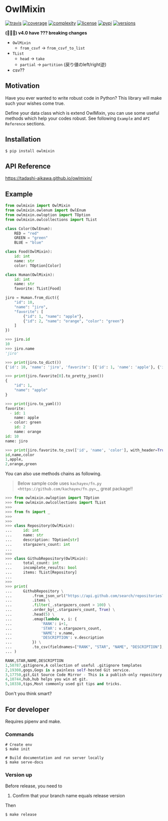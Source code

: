 OwlMixin
========

[![travis](https://api.travis-ci.org/tadashi-aikawa/owlmixin.svg?branch=master)](https://travis-ci.org/tadashi-aikawa/owlmixin/builds)
[![coverage](https://codeclimate.com/github/tadashi-aikawa/owlmixin/badges/coverage.svg)](https://codeclimate.com/github/tadashi-aikawa/owlmixin/coverage)
[![complexity](https://codeclimate.com/github/tadashi-aikawa/owlmixin/badges/gpa.svg)](https://codeclimate.com/github/tadashi-aikawa/owlmixin)
[![license](https://img.shields.io/github/license/mashape/apistatus.svg)]()
[![pypi](https://img.shields.io/pypi/v/owlmixin.svg)](https://pypi.org/project/owlmixin/)
[![versions](https://img.shields.io/pypi/pyversions/owlmixin.svg)]()

**(ﾟ∀ﾟ) v4.0 have ??? breaking changes**

* `OwlMixin`
  * `from_csvf` -> `from_csvf_to_list`
* `TList`
  * `head` -> `take`
  * `partial` -> `partition` (戻り値のleft/right逆)
* csv??


Motivation
----------

Have you ever wanted to write robust code in Python? This library will make such your wishes come true.

Define your data class which is extend OwlMixin, you can use some useful methods which help your codes robust.
See following `Example` and `API Reference` sections.


Installation
------------

```
$ pip install owlmixin
```


API Reference
-------------

https://tadashi-aikawa.github.io/owlmixin/


Example
-------

```python
from owlmixin import OwlMixin
from owlmixin.owlenum import OwlEnum
from owlmixin.owloption import TOption
from owlmixin.owlcollections import TList

class Color(OwlEnum):
    RED = "red"
    GREEN = "green"
    BLUE = "blue"

class Food(OwlMixin):
    id: int
    name: str
    color: TOption[Color]

class Human(OwlMixin):
    id: int
    name: str
    favorite: TList[Food]

jiro = Human.from_dict({
    "id": 10,
    "name": "jiro",
    "favorite": [
        {"id": 1, "name": "apple"},
        {"id": 2, "name": "orange", "color": "green"}
    ]
})

>>> jiro.id
10
>>> jiro.name
'jiro'

>>> print(jiro.to_dict())
{'id': 10, 'name': 'jiro', 'favorite': [{'id': 1, 'name': 'apple'}, {'id': 2, 'name': 'orange', 'color': 'green'}]}

>>> print(jiro.favorite[0].to_pretty_json())
{
    "id": 1,
    "name": "apple"
}

>>> print(jiro.to_yaml())
favorite:
  - id: 1
    name: apple
  - color: green
    id: 2
    name: orange
id: 10
name: jiro

>>> print(jiro.favorite.to_csv(['id', 'name', 'color'], with_header=True))
id,name,color
1,apple,
2,orange,green
```

You can also use methods chains as following.

> Below sample code uses `kachayev/fn.py <https://github.com/kachayev/fn.py>`_, great package!!


```python
>>> from owlmixin.owloption import TOption
>>> from owlmixin.owlcollections import TList
>>>
>>> from fn import _
>>>
>>>
>>> class Repository(OwlMixin):
...     id: int
...     name: str
...     description: TOption[str]
...     stargazers_count: int
...
>>>
>>> class GithubRepository(OwlMixin):
...     total_count: int
...     incomplete_results: bool
...     items: TList[Repository]
...
>>>
>>> print(
...     GithubRepository \
...         .from_json_url("https://api.github.com/search/repositories?q=git") \
...         .items \
...         .filter(_.stargazers_count > 100) \
...         .order_by(_.stargazers_count, True) \
...         .head(5) \
...         .emap(lambda v, i: {
...             'RANK': i+1,
...             'STAR': v.stargazers_count,
...             'NAME': v.name,
...             'DESCRIPTION': v.description
...         }) \
...         .to_csv(fieldnames=["RANK", "STAR", "NAME", "DESCRIPTION"], with_header=True)
... )

RANK,STAR,NAME,DESCRIPTION
1,50787,gitignore,A collection of useful .gitignore templates
2,19308,gogs,Gogs is a painless self-hosted Git service.
3,17750,git,Git Source Code Mirror - This is a publish-only repository and all pull requests are ignored. Please follow Documentation/SubmittingPatches procedure for any of your improvements.
4,10744,hub,hub helps you win at git.
5,10338,tips,Most commonly used git tips and tricks.
```

Don't you think smart?


For developer
------------

Requires pipenv and make.


### Commands

```
# Create env
$ make init

# Build documentation and run server locally
$ make serve-docs
```


### Version up

Before release, you need to

1. Confirm that your branch name equals release version

Then

```
$ make release
```


